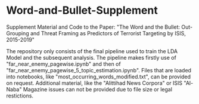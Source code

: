 # Word-and-Bullet-Supplement
Supplement Material and Code to the Paper: "The Word and the Bullet: Out-Grouping and Threat Framing as Predictors of Terrorist Targeting by ISIS, 2015-2019"

The repository only consists of the final pipeline used to train the LDA Model and the subsequent analysis. The pipeline makes firstly use of "far_near_enemy_pagewise.ipynb" and then of "far_near_enemy_pagewise_5_topic_estimation.ipynb". Files that are loaded into notebooks, like "most_occurring_words_modified.txt", can be provided on request. Additional material, like the "Alittihad News Corpora" or ISIS "Al-Naba" Magazine issues can not be provided due to file size or legal restictions.
